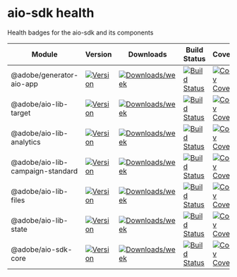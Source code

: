 <!--
Copyright Adobe. All rights reserved.
This file is licensed to you under the Apache License, Version 2.0 (the "License");
you may not use this file except in compliance with the License. You may obtain a copy
of the License at http://www.apache.org/licenses/LICENSE-2.0

Unless required by applicable law or agreed to in writing, software distributed under
the License is distributed on an "AS IS" BASIS, WITHOUT WARRANTIES OR REPRESENTATIONS
OF ANY KIND, either express or implied. See the License for the specific language
governing permissions and limitations under the License.
-->

<!--
DON'T GENERATE MANUALLY!
1. Modify the health.xslx file
2. Select the cells in Excel or Google Sheets
3. Paste here: https://thisdavej.com/copy-table-in-excel-and-paste-as-a-markdown-table/
-->

# aio-sdk health
Health badges for the aio-sdk and its components

| Module | Version | Downloads | Build Status | Coverage  | Issues | Pull Requests |
|---|---|---|---|---|---|---|
| @adobe/generator-aio-app  | [![Version](https://img.shields.io/npm/v/@adobe/generator-aio-app.svg)](https://npmjs.org/package/@adobe/generator-aio-app)| [![Downloads/week](https://img.shields.io/npm/dw/@adobe/generator-aio-app.svg)](https://npmjs.org/package/@adobe/generator-aio-app)| [![Build Status](https://travis-ci.com/adobe/generator-aio-app.svg?branch=master)](https://travis-ci.com/adobe/generator-aio-app)| [![Codecov Coverage](https://img.shields.io/codecov/c/github/adobe/generator-aio-app/master.svg?style=flat-square)](https://codecov.io/gh/adobe/generator-aio-app/)| [![Github Issues](https://img.shields.io/github/issues/adobe/generator-aio-app.svg)](https://github.com/adobe/generator-aio-app/issues)| [![Github Pull Requests](https://img.shields.io/github/issues-pr/adobe/generator-aio-app.svg)](https://github.com/adobe/generator-aio-app/pulls)|
| @adobe/aio-lib-target  | [![Version](https://img.shields.io/npm/v/@adobe/aio-lib-target.svg)](https://npmjs.org/package/@adobe/aio-lib-target)| [![Downloads/week](https://img.shields.io/npm/dw/@adobe/aio-lib-target.svg)](https://npmjs.org/package/@adobe/aio-lib-target)| [![Build Status](https://travis-ci.com/adobe/aio-lib-target.svg?branch=master)](https://travis-ci.com/adobe/aio-lib-target)| [![Codecov Coverage](https://img.shields.io/codecov/c/github/adobe/aio-lib-target/master.svg?style=flat-square)](https://codecov.io/gh/adobe/aio-lib-target/)| [![Github Issues](https://img.shields.io/github/issues/adobe/aio-lib-target.svg)](https://github.com/adobe/aio-lib-target/issues)| [![Github Pull Requests](https://img.shields.io/github/issues-pr/adobe/aio-lib-target.svg)](https://github.com/adobe/aio-lib-target/pulls)|
| @adobe/aio-lib-analytics  | [![Version](https://img.shields.io/npm/v/@adobe/aio-lib-analytics.svg)](https://npmjs.org/package/@adobe/aio-lib-analytics)| [![Downloads/week](https://img.shields.io/npm/dw/@adobe/aio-lib-analytics.svg)](https://npmjs.org/package/@adobe/aio-lib-analytics)| [![Build Status](https://travis-ci.com/adobe/aio-lib-analytics.svg?branch=master)](https://travis-ci.com/adobe/aio-lib-analytics)| [![Codecov Coverage](https://img.shields.io/codecov/c/github/adobe/aio-lib-analytics/master.svg?style=flat-square)](https://codecov.io/gh/adobe/aio-lib-analytics/)| [![Github Issues](https://img.shields.io/github/issues/adobe/aio-lib-analytics.svg)](https://github.com/adobe/aio-lib-analytics/issues)| [![Github Pull Requests](https://img.shields.io/github/issues-pr/adobe/aio-lib-analytics.svg)](https://github.com/adobe/aio-lib-analytics/pulls)|
| @adobe/aio-lib-campaign-standard  | [![Version](https://img.shields.io/npm/v/@adobe/aio-lib-campaign-standard.svg)](https://npmjs.org/package/@adobe/aio-lib-campaign-standard)| [![Downloads/week](https://img.shields.io/npm/dw/@adobe/aio-lib-campaign-standard.svg)](https://npmjs.org/package/@adobe/aio-lib-campaign-standard)| [![Build Status](https://travis-ci.com/adobe/aio-lib-campaign-standard.svg?branch=master)](https://travis-ci.com/adobe/aio-lib-campaign-standard)| [![Codecov Coverage](https://img.shields.io/codecov/c/github/adobe/aio-lib-campaign-standard/master.svg?style=flat-square)](https://codecov.io/gh/adobe/aio-lib-campaign-standard/)| [![Github Issues](https://img.shields.io/github/issues/adobe/aio-lib-campaign-standard.svg)](https://github.com/adobe/aio-lib-campaign-standard/issues)| [![Github Pull Requests](https://img.shields.io/github/issues-pr/adobe/aio-lib-campaign-standard.svg)](https://github.com/adobe/aio-lib-campaign-standard/pulls)|
| @adobe/aio-lib-files  | [![Version](https://img.shields.io/npm/v/@adobe/aio-lib-files.svg)](https://npmjs.org/package/@adobe/aio-lib-files)| [![Downloads/week](https://img.shields.io/npm/dw/@adobe/aio-lib-files.svg)](https://npmjs.org/package/@adobe/aio-lib-files)| [![Build Status](https://travis-ci.com/adobe/aio-lib-files.svg?branch=master)](https://travis-ci.com/adobe/aio-lib-files)| [![Codecov Coverage](https://img.shields.io/codecov/c/github/adobe/aio-lib-files/master.svg?style=flat-square)](https://codecov.io/gh/adobe/aio-lib-files/)| [![Github Issues](https://img.shields.io/github/issues/adobe/aio-lib-files.svg)](https://github.com/adobe/aio-lib-files/issues)| [![Github Pull Requests](https://img.shields.io/github/issues-pr/adobe/aio-lib-files.svg)](https://github.com/adobe/aio-lib-files/pulls)|
| @adobe/aio-lib-state  | [![Version](https://img.shields.io/npm/v/@adobe/aio-lib-state.svg)](https://npmjs.org/package/@adobe/aio-lib-state)| [![Downloads/week](https://img.shields.io/npm/dw/@adobe/aio-lib-state.svg)](https://npmjs.org/package/@adobe/aio-lib-state)| [![Build Status](https://travis-ci.com/adobe/aio-lib-state.svg?branch=master)](https://travis-ci.com/adobe/aio-lib-state)| [![Codecov Coverage](https://img.shields.io/codecov/c/github/adobe/aio-lib-state/master.svg?style=flat-square)](https://codecov.io/gh/adobe/aio-lib-state/)| [![Github Issues](https://img.shields.io/github/issues/adobe/aio-lib-state.svg)](https://github.com/adobe/aio-lib-state/issues)| [![Github Pull Requests](https://img.shields.io/github/issues-pr/adobe/aio-lib-state.svg)](https://github.com/adobe/aio-lib-state/pulls)|
| @adobe/aio-sdk-core  | [![Version](https://img.shields.io/npm/v/@adobe/aio-sdk-core.svg)](https://npmjs.org/package/@adobe/aio-sdk-core)| [![Downloads/week](https://img.shields.io/npm/dw/@adobe/aio-sdk-core.svg)](https://npmjs.org/package/@adobe/aio-sdk-core)| [![Build Status](https://travis-ci.com/adobe/aio-sdk-core.svg?branch=master)](https://travis-ci.com/adobe/aio-sdk-core)| [![Codecov Coverage](https://img.shields.io/codecov/c/github/adobe/aio-sdk-core/master.svg?style=flat-square)](https://codecov.io/gh/adobe/aio-sdk-core/)| [![Github Issues](https://img.shields.io/github/issues/adobe/aio-sdk-core.svg)](https://github.com/adobe/aio-sdk-core/issues)| [![Github Pull Requests](https://img.shields.io/github/issues-pr/adobe/aio-sdk-core.svg)](https://github.com/adobe/aio-sdk-core/pulls)|
